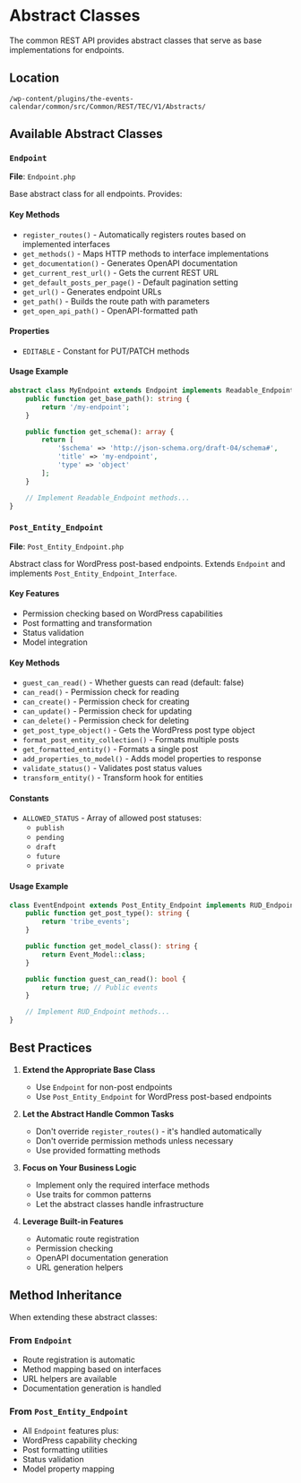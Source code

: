# Abstract Classes

The common REST API provides abstract classes that serve as base implementations for endpoints.

## Location

`/wp-content/plugins/the-events-calendar/common/src/Common/REST/TEC/V1/Abstracts/`

## Available Abstract Classes

### `Endpoint`

**File**: `Endpoint.php`

Base abstract class for all endpoints. Provides:

#### Key Methods

- `register_routes()` - Automatically registers routes based on implemented interfaces
- `get_methods()` - Maps HTTP methods to interface implementations
- `get_documentation()` - Generates OpenAPI documentation
- `get_current_rest_url()` - Gets the current REST URL
- `get_default_posts_per_page()` - Default pagination setting
- `get_url()` - Generates endpoint URLs
- `get_path()` - Builds the route path with parameters
- `get_open_api_path()` - OpenAPI-formatted path

#### Properties

- `EDITABLE` - Constant for PUT/PATCH methods

#### Usage Example

```php
abstract class MyEndpoint extends Endpoint implements Readable_Endpoint {
    public function get_base_path(): string {
        return '/my-endpoint';
    }

    public function get_schema(): array {
        return [
            '$schema' => 'http://json-schema.org/draft-04/schema#',
            'title' => 'my-endpoint',
            'type' => 'object'
        ];
    }

    // Implement Readable_Endpoint methods...
}
```

### `Post_Entity_Endpoint`

**File**: `Post_Entity_Endpoint.php`

Abstract class for WordPress post-based endpoints. Extends `Endpoint` and implements `Post_Entity_Endpoint_Interface`.

#### Key Features

- Permission checking based on WordPress capabilities
- Post formatting and transformation
- Status validation
- Model integration

#### Key Methods

- `guest_can_read()` - Whether guests can read (default: false)
- `can_read()` - Permission check for reading
- `can_create()` - Permission check for creating
- `can_update()` - Permission check for updating
- `can_delete()` - Permission check for deleting
- `get_post_type_object()` - Gets the WordPress post type object
- `format_post_entity_collection()` - Formats multiple posts
- `get_formatted_entity()` - Formats a single post
- `add_properties_to_model()` - Adds model properties to response
- `validate_status()` - Validates post status values
- `transform_entity()` - Transform hook for entities

#### Constants

- `ALLOWED_STATUS` - Array of allowed post statuses:
  - `publish`
  - `pending`
  - `draft`
  - `future`
  - `private`

#### Usage Example

```php
class EventEndpoint extends Post_Entity_Endpoint implements RUD_Endpoint {
    public function get_post_type(): string {
        return 'tribe_events';
    }

    public function get_model_class(): string {
        return Event_Model::class;
    }

    public function guest_can_read(): bool {
        return true; // Public events
    }

    // Implement RUD_Endpoint methods...
}
```

## Best Practices

1. **Extend the Appropriate Base Class**
   - Use `Endpoint` for non-post endpoints
   - Use `Post_Entity_Endpoint` for WordPress post-based endpoints

2. **Let the Abstract Handle Common Tasks**
   - Don't override `register_routes()` - it's handled automatically
   - Don't override permission methods unless necessary
   - Use provided formatting methods

3. **Focus on Your Business Logic**
   - Implement only the required interface methods
   - Use traits for common patterns
   - Let the abstract classes handle infrastructure

4. **Leverage Built-in Features**
   - Automatic route registration
   - Permission checking
   - OpenAPI documentation generation
   - URL generation helpers

## Method Inheritance

When extending these abstract classes:

### From `Endpoint`

- Route registration is automatic
- Method mapping based on interfaces
- URL helpers are available
- Documentation generation is handled

### From `Post_Entity_Endpoint`

- All `Endpoint` features plus:
- WordPress capability checking
- Post formatting utilities
- Status validation
- Model property mapping
